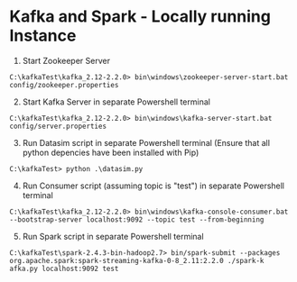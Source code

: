 # Kafka and Spark - Locally running Instance

1. Start Zookeeper Server

```
C:\kafkaTest\kafka_2.12-2.2.0> bin\windows\zookeeper-server-start.bat config/zookeeper.properties
```

2. Start Kafka Server in separate Powershell terminal

```
C:\kafkaTest\kafka_2.12-2.2.0> bin\windows\kafka-server-start.bat config/server.properties
```
3. Run Datasim script in separate Powershell terminal (Ensure that all python depencies have been installed with Pip)
```
C:\kafkaTest> python .\datasim.py
```
4. Run Consumer script (assuming topic is "test") in separate Powershell terminal
```
C:\kafkaTest\kafka_2.12-2.2.0> bin\windows\kafka-console-consumer.bat --bootstrap-server localhost:9092 --topic test --from-beginning
```
5. Run Spark script in separate Powershell terminal
```
C:\kafkaTest\spark-2.4.3-bin-hadoop2.7> bin/spark-submit --packages org.apache.spark:spark-streaming-kafka-0-8_2.11:2.2.0 ./spark-k
afka.py localhost:9092 test
```


